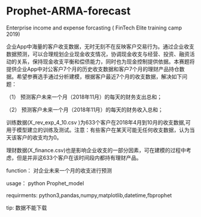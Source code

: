 # Prophet-ARMA-forecast
Enterprise income and expense  forcasting ( FinTech Elite training camp 2019) 

企业App中海量的客户收支数据，无时无刻不在反映客户交易行为。通过企业收支数据预测，可以合理规划企业现金收支情况，协调现金收支与经营、投资、融资活动的关系，保持现金收支平衡和偿债能力，同时也为现金控制提供依据。本赛题将提供企业App中对公客户7个月的历史收支数据和客户7个月的理财产品持仓数据。希望参赛选手通过分析建模，根据客户最近7个月的收支数据，解决如下问题：

（1） 预测客户未来一个月（2018年11月）的每天的财务支出总和；

（2） 预测客户未来一个月（2018年11月）的每天的财务收入总和；

训练数据(X_rev_exp_4_10.csv )为633个客户在2018年4月到10月的收支数据,可用于模型建立的训练及测试。注意：有些客户在某天可能无任何收支数据，认为当天该客户的收支均为0。

理财数据(X_finance.csv)也是影响企业收支的一部分因素，可在建模的过程中考虑，但是并非这633个客户在该时间段内都持有理财产品。


function： 对企业未来一个月的收支进行预测

usage： python Prophet_model

requirments: python3,pandas,numpy,matplotlib,datetime,fbprophet

tip: 数据不能下载


